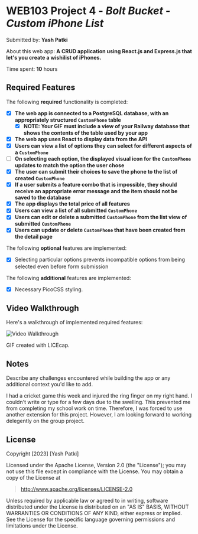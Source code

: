 # WEB103 Project 4 - *Bolt Bucket - Custom iPhone List*

Submitted by: **Yash Patki**

About this web app: **A CRUD application using React.js and Express.js that let's you create a wishilist of iPhones.**

Time spent: **10** hours

## Required Features

The following **required** functionality is completed:

<!-- Make sure to check off completed functionality below -->
- [x] **The web app is connected to a PostgreSQL database, with an appropriately structured `CustomPhone` table**
  - [x] **NOTE: Your GIF must include a view of your Railway database that shows the contents of the table used by your app**
- [x] **The web app uses React to display data from the API**
- [x] **Users can view a list of options they can select for different aspects of a `CustomPhone`**
- [ ] **On selecting each option, the displayed visual icon for the `CustomPhone` updates to match the option the user chose**
- [x] **The user can submit their choices to save the phone to the list of created `CustomPhone`**
- [x] **If a user submits a feature combo that is impossible, they should receive an appropriate error message and the item should not be saved to the database**
- [x] **The app displays the total price of all features**
- [x] **Users can view a list of all submitted `CustomPhone`**
- [x] **Users can edit or delete a submitted `CustomPhone` from the list view of submitted `CustomPhone`**
- [x] **Users can update or delete `CustomPhone` that have been created from the detail page**

The following **optional** features are implemented:

- [x] Selecting particular options prevents incompatible options from being selected even before form submission

The following **additional** features are implemented:

- [x] Necessary PicoCSS styling.

## Video Walkthrough

Here's a walkthrough of implemented required features:

<img src='./video-walkthrough.gif' title='Video Walkthrough' width='' alt='Video Walkthrough' />

<!-- Replace this with whatever GIF tool you used! -->
GIF created with LICEcap.
<!-- Recommended tools:
[Kap](https://getkap.co/) for macOS
[ScreenToGif](https://www.screentogif.com/) for Windows
[peek](https://github.com/phw/peek) for Linux. -->

## Notes

Describe any challenges encountered while building the app or any additional context you'd like to add.

I had a cricket game this week and injured the ring finger on my right hand. I 
couldn't write or type for a few days due to the swelling. This prevented me from
completing my school work on time. Therefore, I was forced to use another extension
for this project. However, I am looking forward to working delegently on the group 
project. 

## License

Copyright [2023] [Yash Patki]

Licensed under the Apache License, Version 2.0 (the "License"); you may not use this file except in compliance with the License. You may obtain a copy of the License at

> http://www.apache.org/licenses/LICENSE-2.0

Unless required by applicable law or agreed to in writing, software distributed under the License is distributed on an "AS IS" BASIS, WITHOUT WARRANTIES OR CONDITIONS OF ANY KIND, either express or implied. See the License for the specific language governing permissions and limitations under the License.